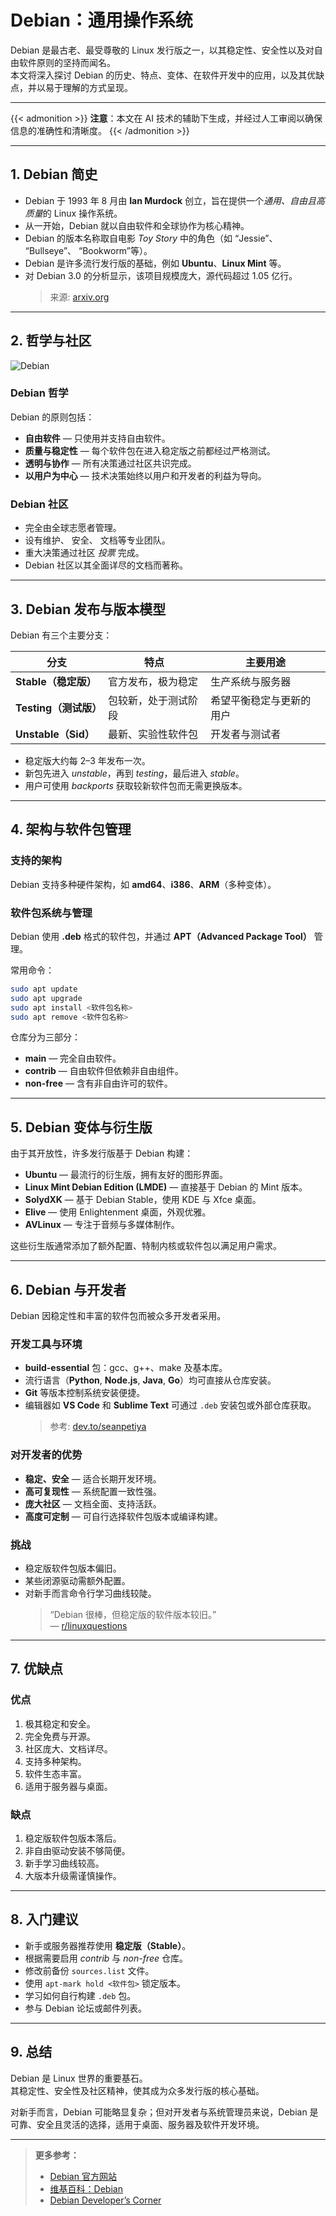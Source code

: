 # Debian：通用操作系统

Debian 是最古老、最受尊敬的 Linux 发行版之一，以其稳定性、安全性以及对自由软件原则的坚持而闻名。  
本文将深入探讨 Debian 的历史、特点、变体、在软件开发中的应用，以及其优缺点，并以易于理解的方式呈现。

---

<!--more-->

{{< admonition >}}
**注意**：本文在 AI 技术的辅助下生成，并经过人工审阅以确保信息的准确性和清晰度。
{{< /admonition >}}

---

## 1. Debian 简史

- Debian 于 1993 年 8 月由 **Ian Murdock** 创立，旨在提供一个*通用、自由且高质量*的 Linux 操作系统。  
- 从一开始，Debian 就以自由软件和全球协作为核心精神。  
- Debian 的版本名称取自电影 *Toy Story* 中的角色（如 “Jessie”、 “Bullseye”、 “Bookworm”等）。  
- Debian 是许多流行发行版的基础，例如 **Ubuntu**、**Linux Mint** 等。  
- 对 Debian 3.0 的分析显示，该项目规模庞大，源代码超过 1.05 亿行。  
  > 来源: [arxiv.org](https://arxiv.org/abs/cs/0506067)

---

## 2. 哲学与社区

![Debian](debian.png "debian.org 首页")

### Debian 哲学

Debian 的原则包括：

- **自由软件** — 只使用并支持自由软件。  
- **质量与稳定性** — 每个软件包在进入稳定版之前都经过严格测试。  
- **透明与协作** — 所有决策通过社区共识完成。  
- **以用户为中心** — 技术决策始终以用户和开发者的利益为导向。

### Debian 社区

- 完全由全球志愿者管理。  
- 设有维护、 安全、 文档等专业团队。  
- 重大决策通过社区 *投票* 完成。  
- Debian 社区以其全面详尽的文档而著称。

---

## 3. Debian 发布与版本模型

Debian 有三个主要分支：

| 分支 | 特点 | 主要用途 |
|---|---|---|
| **Stable（稳定版）** | 官方发布，极为稳定 | 生产系统与服务器 |
| **Testing（测试版）** | 包较新，处于测试阶段 | 希望平衡稳定与更新的用户 |
| **Unstable（Sid）** | 最新、实验性软件包 | 开发者与测试者 |

- 稳定版大约每 2–3 年发布一次。  
- 新包先进入 *unstable*，再到 *testing*，最后进入 *stable*。  
- 用户可使用 *backports* 获取较新软件包而无需更换版本。

---

## 4. 架构与软件包管理

### 支持的架构

Debian 支持多种硬件架构，如 **amd64**、**i386**、**ARM**（多种变体）。

### 软件包系统与管理

Debian 使用 **.deb** 格式的软件包，并通过 **APT（Advanced Package Tool）** 管理。

常用命令：

```bash
sudo apt update
sudo apt upgrade
sudo apt install <软件包名称>
sudo apt remove <软件包名称>
```

仓库分为三部分：

- **main** — 完全自由软件。  
- **contrib** — 自由软件但依赖非自由组件。  
- **non-free** — 含有非自由许可的软件。

---

## 5. Debian 变体与衍生版

由于其开放性，许多发行版基于 Debian 构建：

- **Ubuntu** — 最流行的衍生版，拥有友好的图形界面。  
- **Linux Mint Debian Edition (LMDE)** — 直接基于 Debian 的 Mint 版本。  
- **SolydXK** — 基于 Debian Stable，使用 KDE 与 Xfce 桌面。  
- **Elive** — 使用 Enlightenment 桌面，外观优雅。  
- **AVLinux** — 专注于音频与多媒体制作。  

这些衍生版通常添加了额外配置、特制内核或软件包以满足用户需求。

---

## 6. Debian 与开发者

Debian 因稳定性和丰富的软件包而被众多开发者采用。

### 开发工具与环境

- **build-essential** 包：gcc、g++、make 及基本库。  
- 流行语言（**Python**, **Node.js**, **Java**, **Go**）均可直接从仓库安装。  
- **Git** 等版本控制系统安装便捷。  
- 编辑器如 **VS Code** 和 **Sublime Text** 可通过 `.deb` 安装包或外部仓库获取。  
  > 参考: [dev.to/seanpetiya](https://dev.to/seanpetiya/a-simple-dev-environment-with-visual-studio-code-on-debian-linux-4mie)

### 对开发者的优势

- **稳定、安全** — 适合长期开发环境。  
- **高可复现性** — 系统配置一致性强。  
- **庞大社区** — 文档全面、支持活跃。  
- **高度可定制** — 可自行选择软件包版本或编译构建。  

### 挑战

- 稳定版软件包版本偏旧。  
- 某些闭源驱动需额外配置。  
- 对新手而言命令行学习曲线较陡。  
  > “Debian 很棒，但稳定版的软件版本较旧。”  
  > — [r/linuxquestions](https://www.reddit.com/r/linuxquestions/comments/1ee4pmk/best_distro-for-programming-and-developing)

---

## 7. 优缺点

### 优点

1. 极其稳定和安全。  
2. 完全免费与开源。  
3. 社区庞大、文档详尽。  
4. 支持多种架构。  
5. 软件生态丰富。  
6. 适用于服务器与桌面。

### 缺点

1. 稳定版软件包版本落后。  
2. 非自由驱动安装不够简便。  
3. 新手学习曲线较高。  
4. 大版本升级需谨慎操作。

---

## 8. 入门建议

- 新手或服务器推荐使用 **稳定版（Stable）**。  
- 根据需要启用 *contrib* 与 *non-free* 仓库。  
- 修改前备份 `sources.list` 文件。  
- 使用 `apt-mark hold <软件包>` 锁定版本。  
- 学习如何自行构建 `.deb` 包。  
- 参与 Debian 论坛或邮件列表。

---

## 9. 总结

Debian 是 Linux 世界的重要基石。  
其稳定性、安全性及社区精神，使其成为众多发行版的核心基础。  

对新手而言，Debian 可能略显复杂；但对开发者与系统管理员来说，Debian 是可靠、安全且灵活的选择，适用于桌面、服务器及软件开发环境。

---

> **更多参考：**  
> - [Debian 官方网站](https://www.debian.org/)  
> - [维基百科：Debian](https://zh.wikipedia.org/wiki/Debian)  
> - [Debian Developer’s Corner](https://wiki.debian.org/DevelopersCorner)

